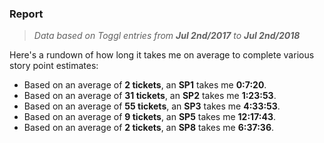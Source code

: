 ### Report

> _Data based on Toggl entries from **Jul 2nd/2017** to **Jul 2nd/2018**_

Here's a rundown of how long it takes me on average to complete various story point estimates:

- Based on an average of **2 tickets**, an **SP1** takes me **0:7:20**.
- Based on an average of **31 tickets**, an **SP2** takes me **1:23:53**.
- Based on an average of **55 tickets**, an **SP3** takes me **4:33:53**.
- Based on an average of **9 tickets**, an **SP5** takes me **12:17:43**.
- Based on an average of **2 tickets**, an **SP8** takes me **6:37:36**.